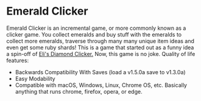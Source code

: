 # Emerald Clicker
Emerald Clicker is an incremental game, or more commonly known as a clicker game. You collect emeralds and buy stuff with the emeralds to collect more emeralds, traverse through many many unique item ideas and even get some ruby shards! This is a game that started out as a funny idea a spin-off of [Eli's Diamond Clicker.](https://edca.w3spaces.com) Now, this game is no joke.
Quality of life features:
- Backwards Compatibility With Saves (load a v1.5.0a save to v1.3.0a)
- Easy Modability
- Compatible with macOS, Windows, Linux, Chrome OS, etc. Basically anything that runs chrome, firefox, opera, or edge.
